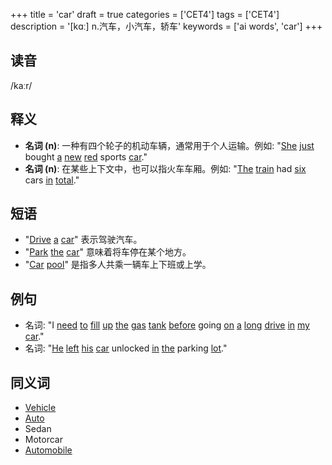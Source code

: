 +++
title = 'car'
draft = true
categories = ['CET4']
tags = ['CET4']
description = '[kɑː] n.汽车，小汽车，轿车'
keywords = ['ai words', 'car']
+++

## 读音
/kaːr/

## 释义
- **名词 (n)**: 一种有四个轮子的机动车辆，通常用于个人运输。例如: "[She](/post/she/) [just](/post/just/) bought [a](/post/a/) [new](/post/new/) [red](/post/red/) sports [car](/post/car/)."
- **名词 (n)**: 在某些上下文中，也可以指火车车厢。例如: "[The](/post/the/) [train](/post/train/) had [six](/post/six/) cars [in](/post/in/) [total](/post/total/)."

## 短语
- "[Drive](/post/drive/) [a](/post/a/) [car](/post/car/)" 表示驾驶汽车。
- "[Park](/post/park/) [the](/post/the/) [car](/post/car/)" 意味着将车停在某个地方。
- "[Car](/post/car/) [pool](/post/pool/)" 是指多人共乘一辆车上下班或上学。

## 例句
- 名词: "I [need](/post/need/) [to](/post/to/) [fill](/post/fill/) [up](/post/up/) [the](/post/the/) [gas](/post/gas/) [tank](/post/tank/) [before](/post/before/) going [on](/post/on/) [a](/post/a/) [long](/post/long/) [drive](/post/drive/) [in](/post/in/) [my](/post/my/) [car](/post/car/)."
- 名词: "[He](/post/he/) [left](/post/left/) [his](/post/his/) [car](/post/car/) unlocked [in](/post/in/) [the](/post/the/) parking [lot](/post/lot/)."

## 同义词
- [Vehicle](/post/vehicle/)
- [Auto](/post/auto/)
- Sedan
- Motorcar
- [Automobile](/post/automobile/)
